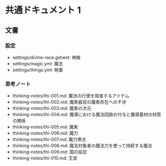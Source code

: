 # 共通ドキュメント 1
## 文書
### 設定
- settings/divine-race.gsheet: 神族
- settings/magic.yml:          魔法
- settings/things.yml:         物事

### 思考ノート
- thinking-notes/thi-001.md: 魔法の行使を阻害するアイテム
- thinking-notes/thi-002.md: 魔素器官の魔素存在への干渉
- thinking-notes/thi-003.md: 魔素の次元
- thinking-notes/thi-004.md: 魔導における魔法回路の付与と魔導基材の材質の関係
- thinking-notes/thi-005.md: 魔素
- thinking-notes/thi-006.md: 魔力
- thinking-notes/thi-007.md: 魔力帯合
- thinking-notes/thi-008.md: 魔法対象者の魔法力を使って持続する魔法
- thinking-notes/thi-009.md: 国の設定
- thinking-notes/thi-010.md: 王宮
